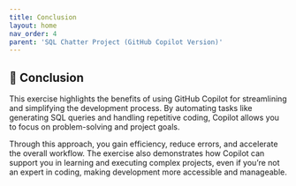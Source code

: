 ```yaml
---
title: Conclusion
layout: home
nav_order: 4
parent: 'SQL Chatter Project (GitHub Copilot Version)'
---
```


## 🤝 Conclusion
This exercise highlights the benefits of using GitHub Copilot for streamlining and simplifying the development process. By automating tasks like generating SQL queries and handling repetitive coding, Copilot allows you to focus on problem-solving and project goals.

Through this approach, you gain efficiency, reduce errors, and accelerate the overall workflow. The exercise also demonstrates how Copilot can support you in learning and executing complex projects, even if you’re not an expert in coding, making development more accessible and manageable.
